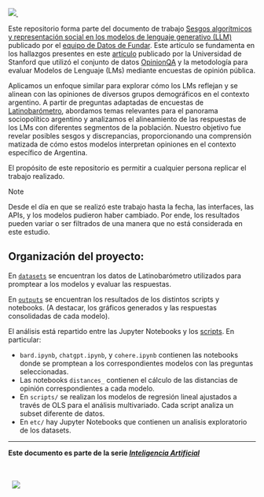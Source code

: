 <div>
  <a href="https://fund.ar/publicacion/sesgos-algoritmicos-y-representacion-social-en-los-modelos-de-lenguaje-generativo/">
  <picture>
    <img src="https://camo.githubusercontent.com/1fe06bdbabc85aac6fd044da12aef8f8931c0b40fbb423f36f11744a2cfa0f45/68747470733a2f2f66756e642e61722f77702d636f6e74656e742f75706c6f6164732f323032342f30332f46555f506f72746164615f536573676f732e6a7067"></img>
  </picture>
</a>
&nbsp;
</div>

Este repositorio forma parte del documento de trabajo [Sesgos algorítmicos y representación social en los modelos de lenguaje generativo (LLM)](https://fund.ar/publicacion/sesgos-algoritmicos-y-representacion-social-en-los-modelos-de-lenguaje-generativo/) publicado por el [equipo de Datos de Fundar](https://fund.ar/area/datos/). Este artículo se fundamenta en los hallazgos presentes en este [artículo](https://arxiv.org/pdf/2303.17548.pdf) publicado por la Universidad de Stanford que utilizó el conjunto de datos [OpinionQA](https://paperswithcode.com/dataset/opinionqa) y la metodología para evaluar Modelos de Lenguaje (LMs) mediante encuestas de opinión pública. 

Aplicamos un enfoque similar para explorar cómo los LMs reflejan y se alinean con las opiniones de diversos grupos demográficos en el contexto argentino. A partir de preguntas adaptadas de encuestas de [Latinobarómetro](https://www.latinobarometro.org/lat.jsp), abordamos temas relevantes para el panorama sociopolítico argentino y analizamos el alineamiento de las respuestas de los LMs con diferentes segmentos de la población. Nuestro objetivo fue revelar posibles sesgos y discrepancias, proporcionando una comprensión matizada de cómo estos modelos interpretan opiniones en el contexto específico de Argentina.

El propósito de este repositorio es permitir a cualquier persona replicar el trabajo realizado.

> [!NOTE]
> Desde el día en que se realizó este trabajo hasta la fecha, las interfaces, las APIs,
> y los modelos pudieron haber cambiado. Por ende, los resultados pueden variar o ser
> filtrados de una manera que no está considerada en este estudio.

## Organización del proyecto:

En [`datasets`](./datasets/) se encuentran los datos de Latinobarómetro utilizados para promptear a los modelos y evaluar las respuestas.

En [`outputs`](./outputs/) se encuentran los resultados de los distintos scripts y notebooks. (A destacar, los gráficos generados y las respuestas consolidadas de cada modelo).

El análisis está repartido entre las Jupyter Notebooks y los [scripts](./scripts/).
En particular:
  - `bard.ipynb`, `chatgpt.ipynb`, y `cohere.ipynb` contienen las notebooks donde se promptean a los correspondientes modelos con las preguntas seleccionadas.
  - Las notebooks `distances_` contienen el cálculo de las distancias de opinión correspondientes a cada modelo.
  - En `scripts/` se realizan los modelos de regresión lineal ajustados a través de OLS para el análisis multivariado. Cada script analiza un subset diferente de datos.
  - En `etc/` hay Jupyter Notebooks que contienen un analisis exploratorio de los datasets.


----
**Este documento es parte de la serie [_Inteligencia Artificial_](https://fund.ar/serie/inteligencia-artificial)**
  
<div>&nbsp;</div>
<div>&nbsp;</div>
<div>
  &nbsp;
  <a href="https://fund.ar">
  <picture>
    <source media="(prefers-color-scheme: dark)" srcset="https://github.com/datos-Fundar/fundartools/assets/86327859/6ef27bf9-141f-4537-9d78-e16b80196959">
    <source media="(prefers-color-scheme: light)" srcset="https://github.com/datos-Fundar/fundartools/assets/86327859/aa8e7c72-4fad-403a-a8b9-739724b4c533">
    <img src="fund.ar"></img>
  </picture>
</a>

</div>
